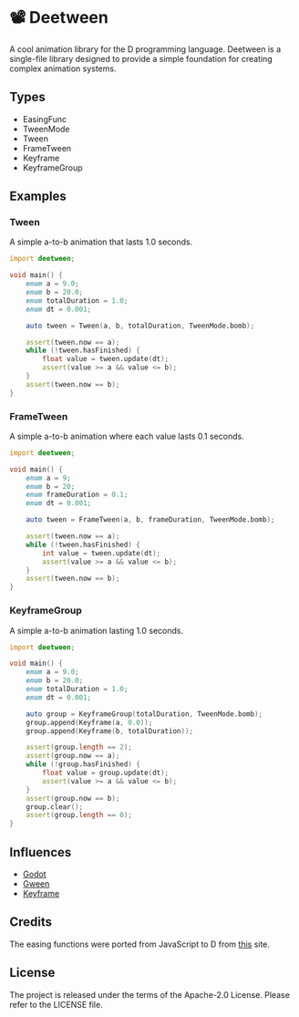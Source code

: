 # 📽 Deetween

A cool animation library for the D programming language.
Deetween is a single-file library designed to provide a simple foundation for creating complex animation systems.

## Types

* EasingFunc
* TweenMode
* Tween
* FrameTween
* Keyframe
* KeyframeGroup

## Examples

### Tween

A simple a-to-b animation that lasts 1.0 seconds.

```d
import deetween;

void main() {
    enum a = 9.0;
    enum b = 20.0;
    enum totalDuration = 1.0;
    enum dt = 0.001;

    auto tween = Tween(a, b, totalDuration, TweenMode.bomb);

    assert(tween.now == a);
    while (!tween.hasFinished) {
        float value = tween.update(dt);
        assert(value >= a && value <= b);
    }
    assert(tween.now == b);
}
```

### FrameTween

A simple a-to-b animation where each value lasts 0.1 seconds.

```d
import deetween;

void main() {
    enum a = 9;
    enum b = 20;
    enum frameDuration = 0.1;
    enum dt = 0.001;

    auto tween = FrameTween(a, b, frameDuration, TweenMode.bomb);

    assert(tween.now == a);
    while (!tween.hasFinished) {
        int value = tween.update(dt);
        assert(value >= a && value <= b);
    }
    assert(tween.now == b);
}
```

### KeyframeGroup

A simple a-to-b animation lasting 1.0 seconds.

```d
import deetween;

void main() {
    enum a = 9.0;
    enum b = 20.0;
    enum totalDuration = 1.0;
    enum dt = 0.001;

    auto group = KeyframeGroup(totalDuration, TweenMode.bomb);
    group.append(Keyframe(a, 0.0));
    group.append(Keyframe(b, totalDuration));

    assert(group.length == 2);
    assert(group.now == a);
    while (!group.hasFinished) {
        float value = group.update(dt);
        assert(value >= a && value <= b);
    }
    assert(group.now == b);
    group.clear();
    assert(group.length == 0);
}
```

## Influences

* [Godot](https://docs.godotengine.org/en/stable/classes/class_animationplayer.html)
* [Gween](https://github.com/tanema/gween)
* [Keyframe](https://github.com/HannesMann/keyframe)

## Credits

The easing functions were ported from JavaScript to D from [this](https://easings.net/) site.

## License

The project is released under the terms of the Apache-2.0 License.
Please refer to the LICENSE file.